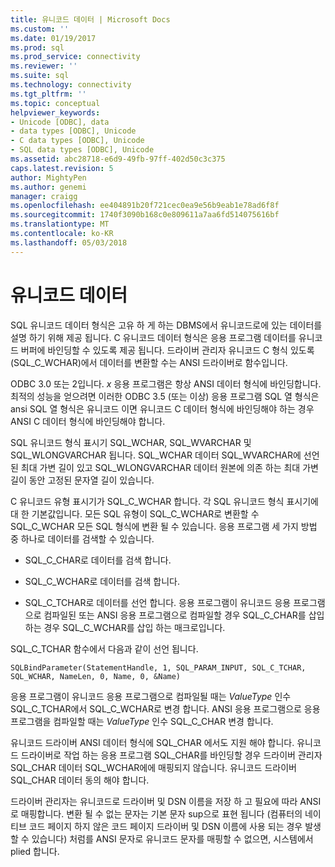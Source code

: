 ```yaml
---
title: 유니코드 데이터 | Microsoft Docs
ms.custom: ''
ms.date: 01/19/2017
ms.prod: sql
ms.prod_service: connectivity
ms.reviewer: ''
ms.suite: sql
ms.technology: connectivity
ms.tgt_pltfrm: ''
ms.topic: conceptual
helpviewer_keywords:
- Unicode [ODBC], data
- data types [ODBC], Unicode
- C data types [ODBC], Unicode
- SQL data types [ODBC], Unicode
ms.assetid: abc28718-e6d9-49fb-97ff-402d50c3c375
caps.latest.revision: 5
author: MightyPen
ms.author: genemi
manager: craigg
ms.openlocfilehash: ee404891b20f721cec0ea9e56b9eab1e78ad6f8f
ms.sourcegitcommit: 1740f3090b168c0e809611a7aa6fd514075616bf
ms.translationtype: MT
ms.contentlocale: ko-KR
ms.lasthandoff: 05/03/2018
---
```

# <a name="unicode-data"></a>유니코드 데이터
SQL 유니코드 데이터 형식은 고유 하 게 하는 DBMS에서 유니코드로에 있는 데이터를 설명 하기 위해 제공 됩니다. C 유니코드 데이터 형식은 응용 프로그램 데이터를 유니코드 버퍼에 바인딩할 수 있도록 제공 됩니다. 드라이버 관리자 유니코드 C 형식 있도록 (SQL_C_WCHAR)에서 데이터를 변환할 수는 ANSI 드라이버로 함수입니다.  
  
 ODBC 3.0 또는 2입니다. *x* 응용 프로그램은 항상 ANSI 데이터 형식에 바인딩합니다. 최적의 성능을 얻으려면 이러한 ODBC 3.5 (또는 이상) 응용 프로그램 SQL 열 형식은 ansi SQL 열 형식은 유니코드 이면 유니코드 C 데이터 형식에 바인딩해야 하는 경우 ANSI C 데이터 형식에 바인딩해야 합니다.  
  
 SQL 유니코드 형식 표시기 SQL_WCHAR, SQL_WVARCHAR 및 SQL_WLONGVARCHAR 됩니다. SQL_WCHAR 데이터 SQL_WVARCHAR에 선언 된 최대 가변 길이 있고 SQL_WLONGVARCHAR 데이터 원본에 의존 하는 최대 가변 길이 동안 고정된 문자열 길이 있습니다.  
  
 C 유니코드 유형 표시기가 SQL_C_WCHAR 합니다. 각 SQL 유니코드 형식 표시기에 대 한 기본값입니다. 모든 SQL 유형이 SQL_C_WCHAR로 변환할 수 SQL_C_WCHAR 모든 SQL 형식에 변환 될 수 있습니다. 응용 프로그램 세 가지 방법 중 하나로 데이터를 검색할 수 있습니다.  
  
-   SQL_C_CHAR로 데이터를 검색 합니다.  
  
-   SQL_C_WCHAR로 데이터를 검색 합니다.  
  
-   SQL_C_TCHAR로 데이터를 선언 합니다. 응용 프로그램이 유니코드 응용 프로그램으로 컴파일된 또는 ANSI 응용 프로그램으로 컴파일할 경우 SQL_C_CHAR를 삽입 하는 경우 SQL_C_WCHAR를 삽입 하는 매크로입니다.  
  
 SQL_C_TCHAR 함수에서 다음과 같이 선언 됩니다.  
  
```  
SQLBindParameter(StatementHandle, 1, SQL_PARAM_INPUT, SQL_C_TCHAR, SQL_WCHAR, NameLen, 0, Name, 0, &Name)  
```  
  
 응용 프로그램이 유니코드 응용 프로그램으로 컴파일될 때는 *ValueType* 인수 SQL_C_TCHAR에서 SQL_C_WCHAR로 변경 합니다. ANSI 응용 프로그램으로 응용 프로그램을 컴파일할 때는 *ValueType* 인수 SQL_C_CHAR 변경 합니다.  
  
 유니코드 드라이버 ANSI 데이터 형식에 SQL_CHAR 에서도 지원 해야 합니다. 유니코드 드라이버로 작업 하는 응용 프로그램 SQL_CHAR를 바인딩할 경우 드라이버 관리자 SQL_CHAR 데이터 SQL_WCHAR에에 매핑되지 않습니다. 유니코드 드라이버 SQL_CHAR 데이터 동의 해야 합니다.  
  
 드라이버 관리자는 유니코드로 드라이버 및 DSN 이름을 저장 하 고 필요에 따라 ANSI로 매핑합니다. 변환 될 수 없는 문자는 기본 문자 sup으로 표현 됩니다 (컴퓨터의 네이티브 코드 페이지 하지 않은 코드 페이지 드라이버 및 DSN 이름에 사용 되는 경우 발생할 수 있습니다) 처럼를 ANSI 문자로 유니코드 문자를 매핑할 수 없으면, 시스템에서 plied 합니다.
